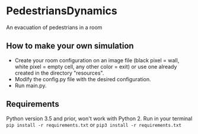 # PedestriansDynamics
An evacuation of pedestrians in a room

## How to make your own simulation

- Create your room configuration on an image file (black pixel = wall, white pixel = empty cell, any other color = exit) or use one already created in the directory "resources".
- Modify the config.py file with the desired configuration.
- Run main.py.

## Requirements

Python version 3.5 and prior, won't work with Python 2.
Run in your terminal `pip install -r requirements.txt` or `pip3 install -r requirements.txt`
